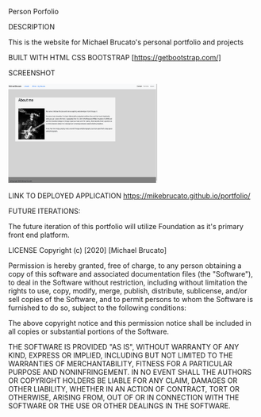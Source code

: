 Person Porfolio

DESCRIPTION

This is the website for Michael Brucato's personal portfolio and projects

BUILT WITH
HTML
CSS
BOOTSTRAP [https://getbootstrap.com/]

SCREENSHOT

<img src="images/screen_shot.png" width="300px" height="200px" alt="screen shot">

LINK TO DEPLOYED APPLICATION
https://mikebrucato.github.io/portfolio/

FUTURE ITERATIONS:

The future iteration of this portfolio will utilize Foundation as it's primary front end platform.

LICENSE
Copyright (c) [2020] [Michael Brucato]

Permission is hereby granted, free of charge, to any person obtaining a copy of this software and associated documentation files (the "Software"), to deal in the Software without restriction, including without limitation the rights to use, copy, modify, merge, publish, distribute, sublicense, and/or sell copies of the Software, and to permit persons to whom the Software is furnished to do so, subject to the following conditions:

The above copyright notice and this permission notice shall be included in all copies or substantial portions of the Software.

THE SOFTWARE IS PROVIDED "AS IS", WITHOUT WARRANTY OF ANY KIND, EXPRESS OR IMPLIED, INCLUDING BUT NOT LIMITED TO THE WARRANTIES OF MERCHANTABILITY, FITNESS FOR A PARTICULAR PURPOSE AND NONINFRINGEMENT. IN NO EVENT SHALL THE AUTHORS OR COPYRIGHT HOLDERS BE LIABLE FOR ANY CLAIM, DAMAGES OR OTHER LIABILITY, WHETHER IN AN ACTION OF CONTRACT, TORT OR OTHERWISE, ARISING FROM, OUT OF OR IN CONNECTION WITH THE SOFTWARE OR THE USE OR OTHER DEALINGS IN THE SOFTWARE.